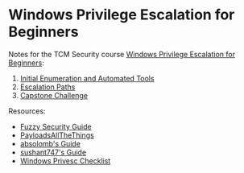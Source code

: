 # Windows Privilege Escalation for Beginners

Notes for the TCM Security course [Windows Privilege Escalation for Beginners](https://academy.tcm-sec.com/p/windows-privilege-escalation-for-beginners):

1. [Initial Enumeration and Automated Tools](Initial%20Enumeration/Readme.md)
2. [Escalation Paths](Escalation%20Paths/Readme.md)
3. [Capstone Challenge](Capstone%20Challenges/Readme.md)

Resources:

* [Fuzzy Security Guide](https://fuzzysecurity.com/tutorials/16.html)
* [PayloadsAllTheThings](https://github.com/swisskyrepo/PayloadsAllTheThings/blob/master/Methodology%20and%20Resources/Windows%20-%20Privilege%20Escalation.md)
* [absolomb's Guide](https://www.absolomb.com/2018-01-26-Windows-Privilege-Escalation-Guide/)
* [sushant747's Guide](https://sushant747.gitbooks.io/total-oscp-guide/content/privilege_escalation_windows.html)
* [Windows Privesc Checklist](https://book.hacktricks.xyz/windows-hardening/checklist-windows-privilege-escalation)
